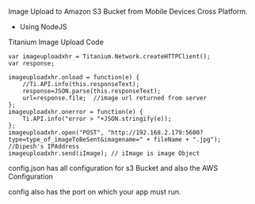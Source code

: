 Image Upload to Amazon S3 Bucket from Mobile Devices Cross Platform.
- Using NodeJS



Titanium Image Upload Code

```
var imageuploadxhr = Titanium.Network.createHTTPClient();
var response;    

imageuploadxhr.onload = function(e) {
	//Ti.API.info(this.responseText);
	response=JSON.parse(this.responseText);
	url=response.file;  //image url returned from server
};
imageuploadxhr.onerror = function(e) {
	Ti.API.info("error > "+JSON.stringify(e));
};
imageuploadxhr.open("POST", "http://192.168.2.179:5600?type=type_of_imageToBeSent&imagename=" + fileName + ".jpg");
//Dipesh's IPAddress
imageuploadxhr.send(iImage); // iImage is image Object 
```


config.json has all configuration for s3 Bucket
and also the AWS Configuration


config also has the port on which your app must run.
